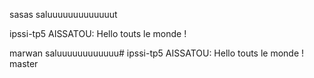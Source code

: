 sasas saluuuuuuuuuuuuut

 ipssi-tp5
AISSATOU: Hello touts le monde !

 marwan
saluuuuuuuuuuuu# ipssi-tp5
AISSATOU: Hello touts le monde !
master
